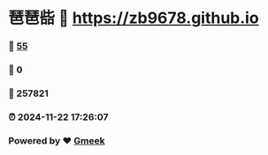 # 琶琶啙 :link: https://zb9678.github.io 
### :page_facing_up: [55](https://zb9678.github.io/tag.html) 
### :speech_balloon: 0 
### :hibiscus: 257821 
### :alarm_clock: 2024-11-22 17:26:07 
### Powered by :heart: [Gmeek](https://github.com/Meekdai/Gmeek)
